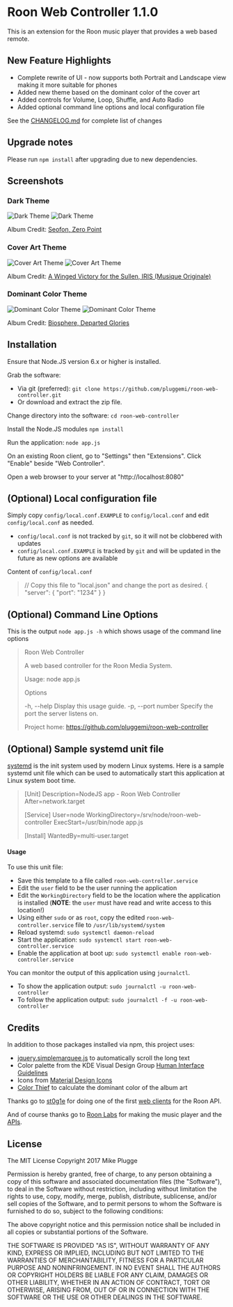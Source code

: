 # Roon Web Controller 1.1.0
This is an extension for the Roon music player that provides a web based remote.

## New Feature Highlights
- Complete rewrite of UI - now supports both Portrait and Landscape view making it more suitable for phones
- Added new theme based on the dominant color of the cover art
- Added controls for Volume, Loop, Shuffle, and Auto Radio
- Added optional command line options and local configuration file

See the [CHANGELOG.md](CHANGELOG.md) for complete list of changes

## Upgrade notes
Please run `npm install` after upgrading due to new dependencies.

## Screenshots

### Dark Theme
![Dark Theme](https://raw.githubusercontent.com/pluggemi/project-screenshots/master/roon-web-controller/dark-Portrait.png)
![Dark Theme](https://raw.githubusercontent.com/pluggemi/project-screenshots/master/roon-web-controller/dark-Portrait.png)

Album Credit: [Seofon, Zero Point](https://seofon.bandcamp.com/album/zero-point)

### Cover Art Theme
![Cover Art Theme](https://raw.githubusercontent.com/pluggemi/project-screenshots/master/roon-web-controller/cover-Portrait.png)
![Cover Art Theme](https://raw.githubusercontent.com/pluggemi/project-screenshots/master/roon-web-controller/cover-Landscape.png)

Album Credit: [A Winged Victory for the Sullen, IRIS (Musique Originale)](https://erasedtapes.bandcamp.com/album/iris-musique-originale-bonus-track-version)

### Dominant Color Theme
![Dominant Color Theme](https://raw.githubusercontent.com/pluggemi/project-screenshots/master/roon-web-controller/color-Portrait.png)
![Dominant Color Theme](https://raw.githubusercontent.com/pluggemi/project-screenshots/master/roon-web-controller/color-Landscape.png)

Album Credit: [Biosphere, Departed Glories](https://biosphere.bandcamp.com/album/departed-glories)

## Installation
Ensure that Node.JS version 6.x or higher is installed.

Grab the software:
* Via git (preferred): ```git clone https://github.com/pluggemi/roon-web-controller.git```
* Or download and extract the zip file.

Change directory into the software:
```cd roon-web-controller```

Install the Node.JS modules
```npm install```

Run the application:
```node app.js```

On an existing Roon client, go to "Settings" then "Extensions". Click "Enable" beside "Web Controller".

Open a web browser to your server at "http://localhost:8080"

## (Optional) Local configuration file
Simply copy `config/local.conf.EXAMPLE` to `config/local.conf` and edit `config/local.conf` as needed.
* `config/local.conf` is not tracked by `git`, so it will not be clobbered with updates
* `config/local.conf.EXAMPLE` is tracked by `git` and will be updated in the future as new options are available

Content of `config/local.conf`
> // Copy this file to "local.json" and change the port as desired.
> {
>   "server": {
>     "port": "1234"
>   }
> }

## (Optional) Command Line Options
This is the output `node app.js -h` which shows usage of the command line options

> Roon Web Controller
>
>  A web based controller for the Roon Media System.
>
>  Usage: node app.js <options>
>
> Options
>
>  -h, --help          Display this usage guide.
>  -p, --port number   Specify the port the server listens on.
>
>  Project home: https://github.com/pluggemi/roon-web-controller

## (Optional) Sample systemd unit file
[systemd](https://www.freedesktop.org/wiki/Software/systemd/) is the init system used by modern Linux systems.  Here is a sample systemd unit file which can be used to automatically start this application at Linux system boot time.

> [Unit]
> Description=NodeJS app - Roon Web Controller
> After=network.target
>
> [Service]
> User=node
> WorkingDirectory=/srv/node/roon-web-controller
> ExecStart=/usr/bin/node app.js
>
> [Install]
> WantedBy=multi-user.target

#### Usage
To use this unit file:
* Save this template to a file called ```roon-web-controller.service```
* Edit the ```user``` field to be the user running the application
* Edit the ```WorkingDirectory``` field to be the location where the application is installed (**NOTE**: the ```user``` must have read and write access to this location!)
* Using either ```sudo``` or as ```root```, copy the edited ```roon-web-controller.service``` file to ```/usr/lib/systemd/system```
* Reload systemd: ```sudo systemctl daemon-reload```
* Start the application: ```sudo systemctl start roon-web-controller.service```
* Enable the application at boot up: ```sudo systemctl enable roon-web-controller.service```

You can monitor the output of this application using ```journalctl```.
* To show the application output: ```sudo journalctl -u roon-web-controller```
* To follow the application output: ```sudo journalctl -f -u roon-web-controller```

## Credits
In addition to those packages installed via npm, this project uses:
* [jquery.simplemarquee.js](https://github.com/IndigoUnited/jquery.simplemarquee) to automatically scroll the long text
* Color palette from the KDE Visual Design Group [Human Interface Guidelines](https://community.kde.org/KDE_Visual_Design_Group/HIG/Color)
* Icons from [Material Design Icons](https://materialdesignicons.com/)
* [Color Thief](https://github.com/lokesh/color-thief) to calculate the dominant color of the album art

Thanks go to [st0g1e](https://github.com/st0g1e) for doing one of the first [web clients](https://github.com/st0g1e/roon-extension-ws-player) for the Roon API.

And of course thanks go to [Roon Labs](https://roonlabs.com/) for making the music player and the [APIs](https://github.com/RoonLabs).

## License
The MIT License
Copyright 2017 Mike Plugge

Permission is hereby granted, free of charge, to any person obtaining a copy of this software and associated documentation files (the "Software"), to deal in the Software without restriction, including without limitation the rights to use, copy, modify, merge, publish, distribute, sublicense, and/or sell copies of the Software, and to permit persons to whom the Software is furnished to do so, subject to the following conditions:

The above copyright notice and this permission notice shall be included in all copies or substantial portions of the Software.

THE SOFTWARE IS PROVIDED "AS IS", WITHOUT WARRANTY OF ANY KIND, EXPRESS OR IMPLIED, INCLUDING BUT NOT LIMITED TO THE WARRANTIES OF MERCHANTABILITY, FITNESS FOR A PARTICULAR PURPOSE AND NONINFRINGEMENT. IN NO EVENT SHALL THE AUTHORS OR COPYRIGHT HOLDERS BE LIABLE FOR ANY CLAIM, DAMAGES OR OTHER LIABILITY, WHETHER IN AN ACTION OF CONTRACT, TORT OR OTHERWISE, ARISING FROM, OUT OF OR IN CONNECTION WITH THE SOFTWARE OR THE USE OR OTHER DEALINGS IN THE SOFTWARE.
